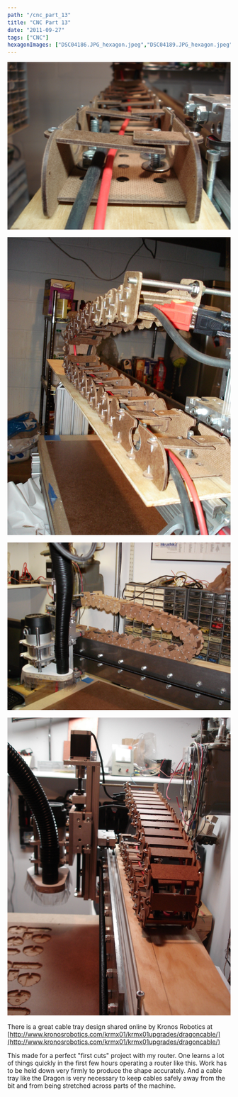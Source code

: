 ```yaml
---
path: "/cnc_part_13"
title: "CNC Part 13"
date: "2011-09-27"
tags: ["CNC"]
hexagonImages: ["DSC04186.JPG_hexagon.jpeg","DSC04189.JPG_hexagon.jpeg","DSC04190_0.JPG_hexagon.jpeg","DSC04193.JPG_hexagon.jpeg"]
---
```


 [![](DSC04186.JPG)](DSC04186.JPG)

[![](DSC04189.JPG)](DSC04189.JPG)

[![](DSC04190_0.JPG)](DSC04190_0.JPG)

[![](DSC04193.JPG)](DSC04193.JPG)

There is a great cable tray design shared online by Kronos Robotics at [http://www.kronosrobotics.com/krmx01/krmx01upgrades/dragoncable/](http://www.kronosrobotics.com/krmx01/krmx01upgrades/dragoncable/)

This made for a perfect "first cuts" project with my router. One learns a lot of things quickly in the first few hours operating a router like this. Work has to be held down very firmly to produce the shape accurately. And a cable tray like the Dragon is very necessary to keep cables safely away from the bit and from being stretched across parts of the machine.
